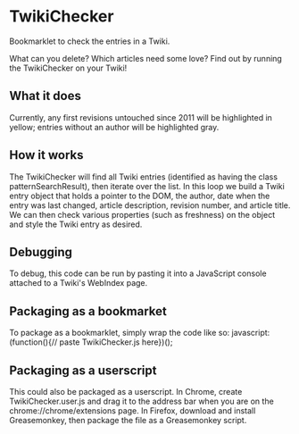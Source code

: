 TwikiChecker
============

Bookmarklet to check the entries in a Twiki.

What can you delete? Which articles need some love? Find out by running the TwikiChecker on your Twiki! 

## What it does
Currently, any first revisions untouched since 2011 will be highlighted in yellow; entries without an author will be highlighted gray.

## How it works
The TwikiChecker will find all Twiki entries (identified as having the class patternSearchResult), then iterate over the list. In this loop we build a Twiki entry object that holds a pointer to the DOM, the author, date when the entry was last changed, article description, revision number, and article title. We can then check various properties (such as freshness) on the object and style the Twiki entry as desired.

## Debugging
To debug, this code can be run by pasting it into a JavaScript console attached to a Twiki's WebIndex page. 

## Packaging as a bookmarket
To package as a bookmarklet, simply wrap the code like so:
javascript:(function(){// paste TwikiChecker.js here})();

## Packaging as a userscript
This could also be packaged as a userscript. In Chrome, create TwikiChecker.user.js and drag it to the address bar when you are on the chrome://chrome/extensions page. In Firefox, download and install Greasemonkey, then package the file as a Greasemonkey script.

